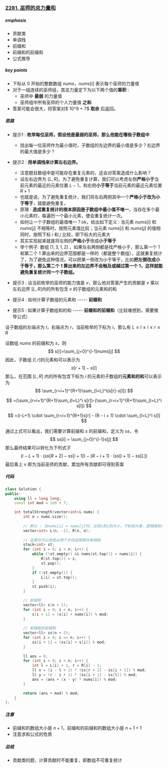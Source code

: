 ### [2281. 巫师的总力量和](https://leetcode.cn/problems/sum-of-total-strength-of-wizards/)

##### emphasis

* 贡献类
* 单调栈
* 前缀和
* 前缀和的前缀和
* 公式推导

##### key points

* 下标从 $0$ 开始的整数数组 $nums$，$nums[i]$ 表示每个巫师的力量值
* 对于一组连续的巫师组，其总力量定下为以下两个值的**乘积** : 
  * 巫师中 **最弱** 的力量值
  * 巫师组中所有巫师的个人力量值 **之和**
* 答案可能会很大，将答案对$`10^9 + 7$ **取余** 后返回。

##### 思路

* 提示1 : **枚举每位巫师，假设他是最弱的巫师，那么他能在哪些子数组中**
  * 找出每一位巫师作为最小值时，子数组的左边界的最小值是多少？右边界的最大值是多少？
* 提示2 : **用单调栈来计算左右边界。**
  * 注意题目数组中是可能存在重复元素的，这会对答案造成什么影响？
  * 设左右边界为 $[L,R]$，为了避免重复计算，我们可以考虑左侧**严格小于**当前元素的最近的元素位置 $L - 1$，和右侧**小于等于**当前元素的最近元素位置 $R + 1$
  * 也就是说，为了避免重复统计，我们将左右两侧其中一个**严格小于改为小于等于**，就能避免重复。
  * 原理 : **造成重复统计的根本原因是子数组中最小值不唯一**，当存在多个最小元素时，每遍历一个最小元素，便会重复统计一次。
  * 如何让一个子数组的最值唯一？ok，给出如下定义 : 当元素 $nums[i]$ 和 $nums[j]$ 不相等时，按照元素值比较；当元素 $nums[i]$ 和 $nums[j]$ 的值相同时，按照下标 $i$ 和 $j$ 比较，即下标大的元素大
  * 其实实现起来就是将左侧的**严格小于**改成**小于等于**
  * 举个例子: 数组 $[1,3,1,2]$ ，如果左右两侧都是找严格小于，那么第一个 $1$ 和第二个 $1$ 算出来的边界范围都是一样的（都是整个数组），这就重复统计了，为了避免这种情况，可以把某一侧改为小于等于，比如**把左侧改成小于等于，那么第二个 $1$ 算出来的左边界不会触及或越过第一个 $1$，这样就能避免重复统计同一个子数组。**

* 提示3 :  设当前枚举的巫师的能力值是 $v$，那么他对答案产生的贡献是 $v$ 乘以左右边界 $[L,R]$内的所有包含 $v$ 的子数组的元素和的和
* 提示4 : 如何计算子数组的元素和  ----- **前缀和**
* 提示5 : 如果计算子数组和的和   ----- **前缀和的前缀和**（比较难想到，需要推导公式）

设子数组的左端点为 $l$，右端点为 $r$，当前枚举的下标为 $i$，那么有 $L\leq l\leq i \leq r \leq R$

设数组 $nums$ 的前缀和为 $s$，则
$$
s[i]=\sum_{j=0}^{i-1}nums[j]
$$
因此，子数组 $[l,r]$的元素和可以表示为
$$
s[r+1] - s[l]
$$
那么，在范围 $[L,R]$ 内的所有包含下标为 $i$ 的元素的子数组的**元素和的和**可以表示为
$$
\sum_{r=i+1}^{R+1}\sum_{l=L}^i(s[r]-s[l])
$$

$$
=(\sum_{r=i+1}^{R+1}\sum_{l=L}^i s[r])-(\sum_{r=i+1}^{R+1}\sum_{l=L}^i s[l])
$$

$$
=(i-L+1) \cdot \sum_{r=i+1}^{R+1}s[r] - (R - i + 1) \cdot \sum_{l=L}^i s[l]
$$

通过上式可以看出，我们需要计算前缀和 $s$ 的前缀和，定义为 $ss$，令
$$
ss[i] = \sum_{j=0}^{i-1}s[j]
$$
那么最终结果可以转化为下列式子
$$
(i-L+1) \cdot (ss[R+2] - ss[i + 1]) - (R - i + 1) \cdot (ss[i + 1] - ss[L])
$$
最后乘上 $v$ 即为当前巫师的贡献，累加所有贡献即可得到答案

##### 代码

```cpp
class Solution {
public:
    using ll = long long;
    const int mod = 1e9 + 7;

    int totalStrength(vector<int>& nums) {
        int n = nums.size();
        
        // 默认 : 当nums[i] = nums[j]时，比较i和j的大小，下标较大者，逻辑值较大
        vector<int> L(n, -1), R(n, n);
        
        // 这里也可以改成从两个方向运用两次单调栈
        stack<int> st;
        for (int i = 0; i < n; i++) {
            while (!st.empty() && nums[st.top()] > nums[i]) {
                R[st.top()] = i;
                st.pop();
            }
            if (!st.empty()) {
                L[i] = st.top();
            }
            st.push(i);
        }

        // 前缀和
        vector<ll> s(n + 1);
        for (int i = 0; i < n; i++) {
            s[i + 1] = (s[i] + nums[i]) % mod;
        }
      
        // 前缀和的前缀和
        vector<ll> ss(n + 2);
        for (int i = 0; i <= n; i++) {
            ss[i + 1] = (ss[i] + s[i]) % mod;
        }
        
        ll ans = 0;
        for (int i = 0; i < n; i++) {
            int l = L[i] + 1, r = R[i] - 1;
            ll x = (i - l + 1) * (ss[r + 2] - ss[i + 1]) % mod;
            ll y = (r - i + 1) * (ss[i + 1] - ss[l]) % mod;
            ans = (ans + (x - y) * nums[i]) % mod;
        }

        return (ans + mod) % mod;
    }
};
```

##### 注意

* 前缀和的数组大小是 $n+1$，前缀和的前缀和的数组大小是 $n+1+1$
* 注意求和公式的性质

##### 总结

* 贡献类的题，计算贡献时不能重复，即数组不可重复统计